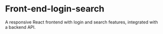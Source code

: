 # Front-end-login-search
A responsive React frontend with login and search features, integrated with a backend API.
